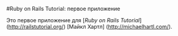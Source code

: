 #Ruby on Rails Tutorial: первое приложение

Это первое приложение для
[*Ruby on Rails Tutorial*] (http://railstutorial.org/)
 [Майкл Хартл] (http://michaelhartl.com/).